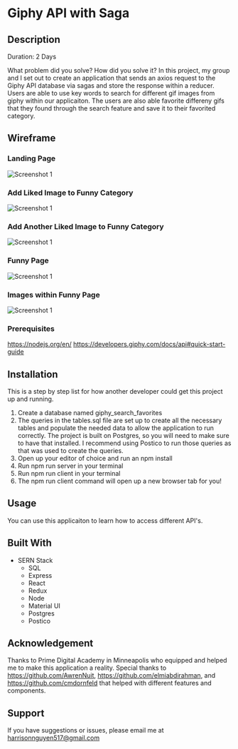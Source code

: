 # Giphy API with Saga 

## Description

Duration: 2 Days

What problem did you solve? How did you solve it?
In this project, my group and I set out to create an application that sends an axios request to the Giphy API database via sagas and store the response within a reducer. Users are able to use key words to search for different gif images from giphy within our applicaiton. The users are also able favorite differeny gifs that they found through the search feature and save it to their favorited category.

<!-- To see the fully functional site, please visit: DEPLOYED VERSION OF APP -->

## Wireframe

### Landing Page
![Screenshot 1](wireframes/image1.png)
### Add Liked Image to Funny Category
![Screenshot 1](wireframes/image2.png)
### Add Another Liked Image to Funny Category
![Screenshot 1](wireframes/image3.png)
### Funny Page
![Screenshot 1](wireframes/image4.png)
### Images within Funny Page
![Screenshot 1](wireframes/image5.png)

### Prerequisites

https://nodejs.org/en/
https://developers.giphy.com/docs/api#quick-start-guide

## Installation
This is a step by step list for how another developer could get this project up and running.

1. Create a database named giphy_search_favorites
2. The queries in the tables.sql file are set up to create all the necessary tables and populate the needed data to allow the application to run correctly. The project is built on Postgres, so you will need to make sure to have that installed. I recommend using Postico to run those queries as that was used to create the queries.
3. Open up your editor of choice and run an npm install
4. Run npm run server in your terminal
5. Run npm run client in your terminal
6. The npm run client command will open up a new browser tab for you!

## Usage
You can use this applicaiton to learn how to access different API's.

## Built With
* SERN Stack
    * SQL
    * Express
    * React
    * Redux
    * Node
    * Material UI
    * Postgres
    * Postico

## Acknowledgement
Thanks to Prime Digital Academy in Minneapolis who equipped and helped me to make this application a reality. Special thanks to https://github.com/AwrenNuit, https://github.com/elmiabdirahman, and https://github.com/cmdornfeld that helped with different features and components.

## Support
If you have suggestions or issues, please email me at harrisonnguyen517@gmail.com
